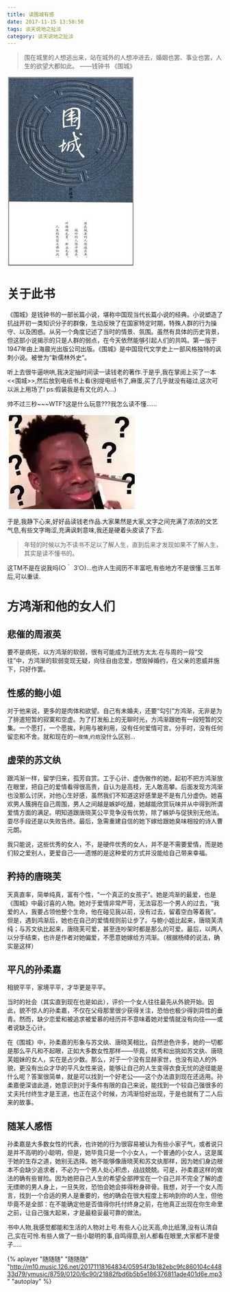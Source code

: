 ```yaml
---
title: 读围城有感
date: 2017-11-15 13:58:50
tags: 谈天说地之扯淡
category: 谈天说地之扯淡
---
```


> 围在城里的人想逃出来，站在城外的人想冲进去，婚姻也罢、事业也罢，人生的欲望大都如此。
> ——钱钟书 《围城》

<img src="/uploads/2017111501.png" alt="围城">

# 关于此书

《围城》是钱钟书的一部长篇小说，堪称中国现当代长篇小说的经典。小说塑造了抗战开初一类知识分子的群像，生动反映了在国家特定时期，特殊人群的行为操守、以及困惑。从另一个角度记述了当时的情景、氛围。虽然有具体的历史背景，但这部小说揭示的只是人群的弱点，在今天依然能够引起人们的共鸣。第一版于1947年由上海晨光出版公司出版。《围城》是中国现代文学史上一部风格独特的讽刺小说。被誉为“新儒林外史”。

听上去很牛逼哄哄,我决定抽时间读一读钱老的著作.于是乎,我在掌阅上买了一本<<围城>>,然后放到电纸书上看(别提电纸书了,麻蛋,买了几乎就没有碰过,这次可以派上用场了!  ps:假装我是有文化的人...)


帅不过三秒~~~WTF?这是什么玩意???我怎么读不懂......

<img src="/uploads/2017111502.png" alt="围城">

于是,我静下心来,好好品读钱老作品.大家果然是大家,文字之间充满了浓浓的文艺气息,有些文字晦涩,充满讽刺意味,我还是硬着头皮读了下去.

> 年轻的时候以为不读书不足以了解人生，直到后来才发现如果不了解人生，其实是读不懂书的。

这TM不是在说我吗(○｀ 3′○)...也许人生阅历不丰富吧,有些地方不是很懂.三五年后,可以重读.

# 方鸿渐和他的女人们

## 悲催的周淑英

要不是病死，以方鸿渐的软弱，很有可能成为正统方太太.在与周的一段“交往”中，方鸿渐的软弱变现无疑，向往自由恋爱，想毁掉婚约，在父亲的恩威并施下，只好作罢。

## 性感的鲍小姐

对于他来说，更多的是肉体和欲望。自己有未婚夫，还要“勾引”方鸿渐，无非是为了排遣短暂的寂寞和空虚。为了打发船上的无聊时光，方鸿渐跟她有一段短暂的交集。一个愿打，一个愿挨，利用与被利用，没有任何爱情可言。分手时，没有任何留恋和不舍。就和现在的`一夜情`,`约炮`没什么区别...

## 虚荣的苏文纨

跟鸿渐一样，留学归来，孤芳自赏。工于心计、虚伪做作的她，起初不把方鸿渐放在眼里，把自己的爱情看得很高贵，自认为是高枝，无人敢高攀。后面发现方鸿渐也没那么讨厌，对他心生好感，虽然我们不知道这好感里是不是有几分虚伪。她喜欢男人簇拥在自己周围，男人之间越是嫉妒吃醋，她越能欣赏玩味并从中得到所谓爱情方面的满足。明知道跟唐晓芙公平竞争没有优势，除了嫉妒与促狭别无他法。耍尽手段还是以失败告终。最后，急需重建自信的她下嫁给跟她臭味相投的诗人曹元朗。

我只能说，这些优秀的女人，不，是硬件优秀的女人，并不是不需要爱情，而是她们较之爱别人，更爱自己——遗憾的是这种爱的方式并没能给自己带来幸福。

## 矜持的唐晓芙

天真直率，简单纯真，富有个性，“一个真正的女孩子”。她是鸿渐的最爱，也是《围城》中最讨喜的人物。她对于爱情非常严苛，无法容忍一个男人的过去，“我爱的人，我要占领他整个生命，他在碰见我以前，没有过去，留着空白等着我”。但是，遇到鸿渐后，她也在自己的爱情规则前让步了。与鲍小姐比起来，唐晓芙清纯；与苏文纨比起来，唐晓芙可爱，甚至连吵架时都是那么的可爱。最后，以两人以分手结束，也许是作者对她偏爱，不愿意她嫁给方鸿渐。（根据杨绛的说法，确实是这样）

## 平凡的孙柔嘉

相貌平平，家境平平，才华更是平平。

当时的社会（其实直到现在也是如此），评价一个女人往往最先从外貌开始。因此，貌不惊人的孙柔嘉，不仅在父母那里很少获得关注，恐怕也极少得到异性的垂青。然而，缺少恋爱和被追求被爱慕的经历并不意味着她对爱情就没有向往——或者说缺乏心计。

在《围城》中，孙柔嘉的形象与苏文纨、唐晓芙相比，自然逊色许多，她的一切都是那么平凡和不起眼，正如大多数女性那样——毕竟，优秀和出挑如苏文纨、唐晓芙姐妹的女人，实在是占少数。那么，对于一个没有显赫家世，也没有动人的外貌，更没有出众才华的平凡女性来说，能够让自己的人生变得衣食无忧的途径能是什么呢？答案很简单，就是可以找到一个好老公——这个办法直到现在还适用。孙柔嘉便深谙此道，她意识到对于条件有限的自己来说，能找到一个较自己强很多的丈夫托付终生才是王道，也正在这个时候，方鸿渐恰好出现，于是也就有了二人后来的故事。

## 随某人感悟

孙柔嘉是大多数女性的代表，也许她的行为很容易被认为有些小家子气，或者说只是并不高明的小聪明，但是，她毕竟只是一个小女人，一个普通的小女人，这是属于她的生存之道，她别无选择。她不能够像唐晓芙和苏文纨那样，因为她们身边根本不会缺少追求者，不必为一个男人处心积虑，战战兢兢。可是，孙柔嘉这样的做法的确有些冒险。因为她把自己人生的希望全部押宝在一个自己并不完全了解的虚无缥缈的男人身上，一旦失败，恐怕会她会摔得粉身碎骨。我想，对于一个女人而言，找到一个合适的男人是重要的，他的确会在很大程度上影响到你的人生，但他毕竟不是全部：在不能确定他是否值得你托付终身之前，在他真正出现在你生命里之前，让自己强大起来，才是最稳妥最可靠的做法。

书中人物,我感觉都能和生活的人物对上号.有些人心比天高,命比纸薄,没有认清自己,实在可怜.有些人做了一些小聪明的事,自鸣得意,别人都看在眼里,大家都不是傻子.....

{% aplayer "随随随" "随随随" "http://m10.music.126.net/20171118164834/05954f3b182ebc9fc860104c44833d79/ymusic/8759/0120/6c90/21882fbd6b5b5e186376811ade401d6e.mp3" "autoplay" %}








                                                     
